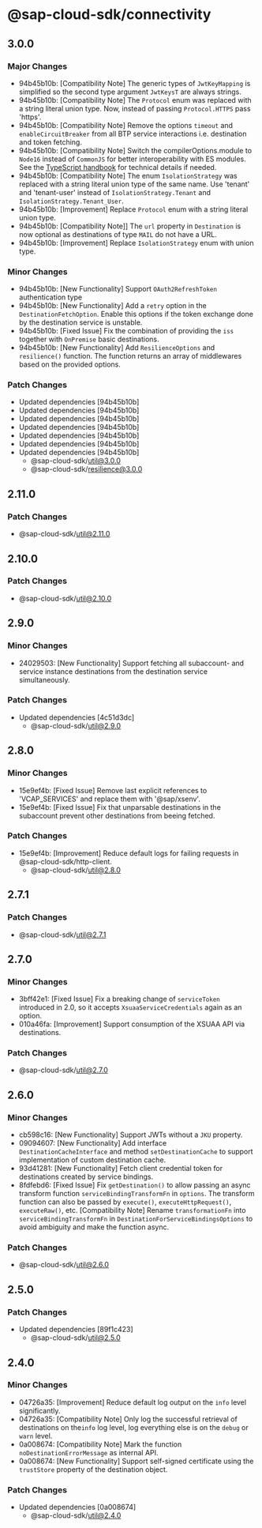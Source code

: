# @sap-cloud-sdk/connectivity

## 3.0.0

### Major Changes

- 94b45b10b: [Compatibility Note] The generic types of `JwtKeyMapping` is simplified so the second type argument `JwtKeysT` are always strings.
- 94b45b10b: [Compatibility Note] The `Protocol` enum was replaced with a string literal union type. Now, instead of passing `Protocol.HTTPS` pass 'https'.
- 94b45b10b: [Compatibility Note] Remove the options `timeout` and `enableCircuitBreaker` from all BTP service interactions i.e. destination and token fetching.
- 94b45b10b: [Compatibility Note] Switch the compilerOptions.module to `Node16` instead of `CommonJS` for better interoperability with ES modules. See the [TypeScript handbook](https://www.typescriptlang.org/docs/handbook/esm-node.html) for technical details if needed.
- 94b45b10b: [Compatibility Note] The enum `IsolationStrategy` was replaced with a string literal union type of the same name. Use 'tenant' and 'tenant-user' instead of `IsolationStrategy.Tenant` and `IsolationStrategy.Tenant_User`.
- 94b45b10b: [Improvement] Replace `Protocol` enum with a string literal union type.
- 94b45b10b: [Compatibility Note]] The `url` property in `Destination` is now optional as destinations of type `MAIL` do not have a URL.
- 94b45b10b: [Improvement] Replace `IsolationStrategy` enum with union type.

### Minor Changes

- 94b45b10b: [New Functionality] Support `OAuth2RefreshToken` authentication type
- 94b45b10b: [New Functionality] Add a `retry` option in the `DestinationFetchOption`.
  Enable this options if the token exchange done by the destination service is unstable.
- 94b45b10b: [Fixed Issue] Fix the combination of providing the `iss` together with `OnPremise` basic destinations.
- 94b45b10b: [New Functionality] Add `ResilienceOptions` and `resilience()` function. The function returns an array of middlewares based on the provided options.

### Patch Changes

- Updated dependencies [94b45b10b]
- Updated dependencies [94b45b10b]
- Updated dependencies [94b45b10b]
- Updated dependencies [94b45b10b]
- Updated dependencies [94b45b10b]
- Updated dependencies [94b45b10b]
- Updated dependencies [94b45b10b]
  - @sap-cloud-sdk/util@3.0.0
  - @sap-cloud-sdk/resilience@3.0.0

## 2.11.0

### Patch Changes

- @sap-cloud-sdk/util@2.11.0

## 2.10.0

### Patch Changes

- @sap-cloud-sdk/util@2.10.0

## 2.9.0

### Minor Changes

- 24029503: [New Functionality] Support fetching all subaccount- and service instance destinations from the destination service simultaneously.

### Patch Changes

- Updated dependencies [4c51d3dc]
  - @sap-cloud-sdk/util@2.9.0

## 2.8.0

### Minor Changes

- 15e9ef4b: [Fixed Issue] Remove last explicit references to 'VCAP_SERVICES' and replace them with '@sap/xsenv'.
- 15e9ef4b: [Fixed Issue] Fix that unparsable destinations in the subaccount prevent other destinations from beeing fetched.

### Patch Changes

- 15e9ef4b: [Improvement] Reduce default logs for failing requests in @sap-cloud-sdk/http-client.
  - @sap-cloud-sdk/util@2.8.0

## 2.7.1

### Patch Changes

- @sap-cloud-sdk/util@2.7.1

## 2.7.0

### Minor Changes

- 3bff42e1: [Fixed Issue] Fix a breaking change of `serviceToken` introduced in 2.0, so it accepts `XsuaaServiceCredentials` again as an option.
- 010a46fa: [Improvement] Support consumption of the XSUAA API via destinations.

### Patch Changes

- @sap-cloud-sdk/util@2.7.0

## 2.6.0

### Minor Changes

- cb598c16: [New Functionality] Support JWTs without a `JKU` property.
- 09094607: [New Functionality] Add interface `DestinationCacheInterface` and method `setDestinationCache` to support implementation of custom destination cache.
- 93d41281: [New Functionality] Fetch client credential token for destinations created by service bindings.
- 8fdfebd6: [Fixed Issue] Fix `getDestination()` to allow passing an async transform function `serviceBindingTransformFn` in `options`. The transform function can also be passed by `execute()`, `executeHttpRequest()`, `executeRaw()`, etc.
  [Compatibility Note] Rename `transformationFn` into `serviceBindingTransformFn` in `DestinationForServiceBindingsOptions` to avoid ambiguity and make the function async.

### Patch Changes

- @sap-cloud-sdk/util@2.6.0

## 2.5.0

### Patch Changes

- Updated dependencies [89f1c423]
  - @sap-cloud-sdk/util@2.5.0

## 2.4.0

### Minor Changes

- 04726a35: [Improvement] Reduce default log output on the `info` level significantly.
- 04726a35: [Compatibility Note] Only log the successful retrieval of destinations on the`info` log level, log everything else is on the `debug` or `warn` level.
- 0a008674: [Compatibility Note] Mark the function `noDestinationErrorMessage` as internal API.
- 0a008674: [New Functionality] Support self-signed certificate using the `trustStore` property of the destination object.

### Patch Changes

- Updated dependencies [0a008674]
  - @sap-cloud-sdk/util@2.4.0
